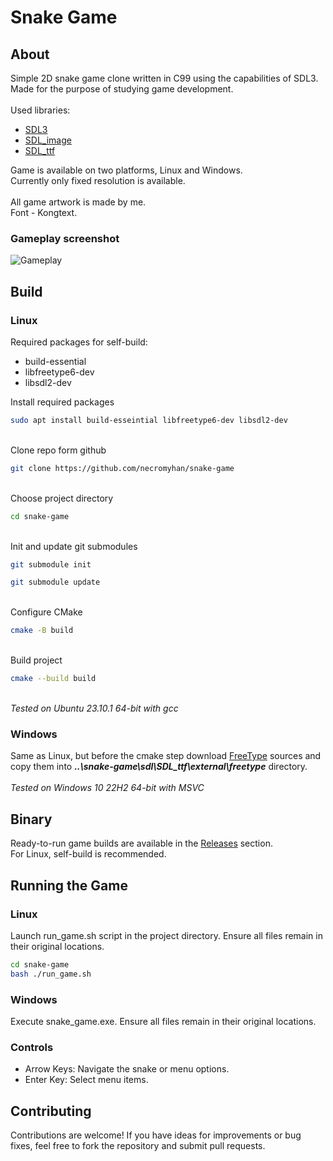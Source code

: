 # Snake Game
## About

Simple 2D snake game clone written in C99 using the capabilities of SDL3. Made for the purpose of studying game development.\
\
Used libraries:
- [SDL3](https://github.com/libsdl-org/SDL)
- [SDL_image](https://github.com/libsdl-org/SDL_image)
- [SDL_ttf](https://github.com/libsdl-org/SDL_ttf)


Game is available on two platforms, Linux and Windows.\
Currently only fixed resolution is available.\
\
All game artwork is made by me.\
Font - Kongtext.

### Gameplay screenshot

![Gameplay](https://github.com/necromyhan/snake-game/blob/master/gameplay_screenshot.png)

## Build
### Linux

Required packages for self-build:

- build-essential 
- libfreetype6-dev 
- libsdl2-dev


Install required packages
  ```bash
  sudo apt install build-esseintial libfreetype6-dev libsdl2-dev
  ```
  \
Clone repo form github
  ```bash
  git clone https://github.com/necromyhan/snake-game
  ```
\
Choose project directory
```bash
cd snake-game
```
\
Init and update git submodules
```bash
git submodule init
```
```bash
git submodule update
```
\
Configure CMake
```bash
cmake -B build
```
\
Build project
```bash
cmake --build build
```
\
_Tested on Ubuntu 23.10.1 64-bit with gcc_

### Windows

Same as Linux, but before the cmake step download [FreeType](https://sourceforge.net/projects/freetype/) sources and copy them into ___..\snake-game\sdl\SDL_ttf\external\freetype___ directory.
\
\
_Tested on Windows 10 22H2 64-bit with MSVC_

## Binary

Ready-to-run game builds are available in the [Releases](https://github.com/necromyhan/snake-game/releases/) section.\
For Linux, self-build is recommended.

## Running the Game
### Linux
Launch run_game.sh script in the project directory. Ensure all files remain in their original locations.
```bash
cd snake-game
bash ./run_game.sh
```
### Windows
Execute snake_game.exe. Ensure all files remain in their original locations.

### Controls
- Arrow Keys: Navigate the snake or menu options.
- Enter Key: Select menu items.


## Contributing

Contributions are welcome! If you have ideas for improvements or bug fixes, feel free to fork the repository and submit pull requests.
